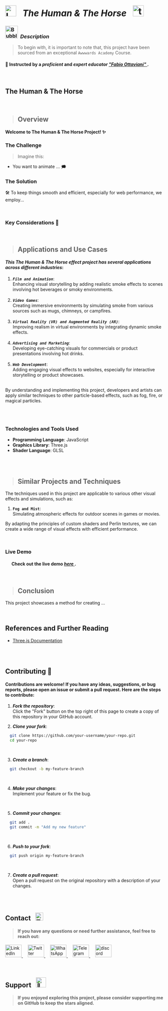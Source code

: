 # <img src="https://raw.githubusercontent.com/Tarikul-Islam-Anik/Telegram-Animated-Emojis/main/Objects/Laptop.webp" alt="Laptop" width="35" /> &nbsp; _The Human & The Horse_ &nbsp; <img src="https://skillicons.dev/icons?i=threejs" height="35" alt="threejs logo"  />  

<!----------------------------------------- Description ---------------------------------------->
### <img src="https://raw.githubusercontent.com/Tarikul-Islam-Anik/Animated-Fluent-Emojis/master/Emojis/Symbols/Bubbles.png" alt="Bubbles" width="40" height="40" />&nbsp; _Description_

> To begin with, it is important to note that, this project have been sourced from an exceptional `Awwwards Academy` Course. <br/>
 
#### 👤 Instructed by a _proficient_ and _expert educator_ <a href="https://www.awwwards.com/academy/" target="_blank"> _"Fabio Ottaviani"_ </a>. 

 <br/>


## The Human & The Horse
<!--------- Video --------->



<br/> 

> ## Overview
#### Welcome to The Human & The Horse Project! ✨ <br/> 


### The Challenge
> Imagine this: 
  - You want to animate ... 🗯️

### The Solution
🛠️ To keep things smooth and efficient, especially for web performance, we employ...

<br/>

### Key Considerations 🌟


<br/> 

> ## Applications and Use Cases
#### _This The Human & The Horse effect project has several applications across different industries_:

1. ***`Film and Animation`***: <br/> Enhancing visual storytelling by adding realistic smoke effects to scenes involving hot beverages or smoky environments.<br/><br/>
2. ***`Video Games`***: <br/> Creating immersive environments by simulating smoke from various sources such as mugs, chimneys, or campfires.<br/><br/>
3. ***`Virtual Reality (VR) and Augmented Reality (AR)`***: <br/> Improving realism in virtual environments by integrating dynamic smoke effects.<br/><br/>
4. ***`Advertising and Marketing`***: <br/> Developing eye-catching visuals for commercials or product presentations involving hot drinks.<br/><br/>
5. ***`Web Development`***: <br/> Adding engaging visual effects to websites, especially for interactive storytelling or product showcases.<br/><br/>

By understanding and implementing this project, developers and artists can apply similar techniques to other particle-based effects, such as fog, fire, or magical particles.

<br/><br/> 

### Technologies and Tools Used
- **Programming Language**: JavaScript
- **Graphics Library**: Three.js
- **Shader Language**: GLSL

<br/><br/>

> ## Similar Projects and Techniques

The techniques used in this project are applicable to various other visual effects and simulations, such as:

1. **`Fog and Mist`**: <br/> Simulating atmospheric effects for outdoor scenes in games or movies.


By adapting the principles of custom shaders and Perlin textures, we can create a wide range of visual effects with efficient performance.

<br/>

### Live Demo
#### &nbsp;&nbsp;&nbsp;&nbsp;&nbsp; Check out the live demo <a href="" target="_blank"> _here_ </a>.

<br/> 

> ## Conclusion
This project showcases a method for creating ...

<br/>

## References and Further Reading
- [Three.js Documentation](https://threejs.org/docs/)



<br/><br/>

## Contributing 🔦
#### Contributions are welcome! If you have any ideas, suggestions, or bug reports, please open an issue or submit a pull request. Here are the steps to contribute:

1. ***Fork the repository***: <br/> Click the "Fork" button on the top right of this page to create a copy of this repository in your GitHub account. <br/>

2. ***Clone your fork***:
```bash
  git clone https://github.com/your-username/your-repo.git
  cd your-repo
```

<br/>

3. ***Create a branch***:
```bash
  git checkout -b my-feature-branch
```

<br/>

4. ***Make your changes***: <br/> Implement your feature or fix the bug.

<br/>

5. ***Commit your changes***:
```bash
  git add .
  git commit -m "Add my new feature"
```

<br/>

6. ***Push to your fork***:
```bash
  git push origin my-feature-branch
```

<br/>

7. ***Create a pull request***: <br/> Open a pull request on the original repository with a description of your changes.

<br/><br/>


## Contact &nbsp; <img src="https://raw.githubusercontent.com/Tarikul-Islam-Anik/Animated-Fluent-Emojis/master/Emojis/Objects/Telephone%20Receiver.png" alt="Telephone Receiver" width="25" height="25" />
> #### If you have any questions or need further assistance, feel free to reach out:
<p align="left">
  <a href="https://www.linkedin.com/in/shahramshakiba/" target="_blank">
    <img src="https://raw.githubusercontent.com/maurodesouza/profile-readme-generator/master/src/assets/icons/social/linkedin/default.svg" width="52" height="40" alt="LinkedIn logo" />
  </a> &nbsp;  &nbsp;

   <a href="https://twitter.com/ShahramShakibaa" target="_blank">
    <img src="https://raw.githubusercontent.com/maurodesouza/profile-readme-generator/master/src/assets/icons/social/twitter/default.svg" width="52" height="40" alt="Twitter logo" />
  </a> &nbsp; &nbsp;
  
  <a href="https://wa.me/message/LM2IMM3ABZ7ZM1" target="_blank">
    <img src="https://raw.githubusercontent.com/maurodesouza/profile-readme-generator/master/src/assets/icons/social/whatsapp/default.svg" width="52" height="40" alt="WhatsApp logo" />
  </a> &nbsp; &nbsp;
  
  <a href="https://t.me/ShahramShakibaa" target="_blank">
    <img src="https://raw.githubusercontent.com/maurodesouza/profile-readme-generator/master/src/assets/icons/social/telegram/default.svg" width="52" height="40" alt="Telegram logo" />
  </a> &nbsp; &nbsp;

  <a href="https://discordapp.com/shahram.shakiba/1250726034458808382" target="_blank">
    <img src="https://raw.githubusercontent.com/maurodesouza/profile-readme-generator/master/src/assets/icons/social/discord/default.svg" width="52" height="40" alt="discord logo"  />
  </a>
</p>


<br/>


## Support &nbsp; <img src="https://fonts.gstatic.com/s/e/notoemoji/latest/1f48e/512.gif" alt="💎" width="32" height="32">
> #### If you enjoyed exploring this project, please consider supporting me on GitHub to keep the stars aligned.

<br/>
